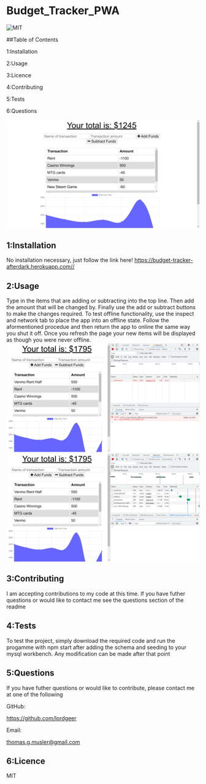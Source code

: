 # Budget_Tracker_PWA
![MIT](https://img.shields.io/badge/licence-MIT-Green)

##Table of Contents

  1:Installation

  2:Usage

  3:Licence

  4:Contributing

  5:Tests

  6:Questions

![Budger-Tracker](./public/images/Screenshot1.png)
## 1:Installation
No installation necessary, just follow the link here! 
https://budget-tracker-afterdark.herokuapp.com//

## 2:Usage
Type in the items that are adding or subtracting into the top line. Then add the amount that will be changed by. Finally use the add or subtract buttons to make the changes required. To test offline functionality, use the inspect and network tab to place the app into an offline state. Follow the aformentioned procedue and then return the app to online the same way you shut it off. Once you refresh the page your new items will be displayed as though you were never offline.
![Budget-Tracker-Offline](./public/images/Screenshot2.png)
![Budget-Tracker-OnlineCombo](./public/images/Screenshot3.png)

## 3:Contributing
I am accepting contributions to my code at this time. If you have futher questions or 
would like to contact me see the questions section of the readme

## 4:Tests
To test the project, simply download the required code and run the progamme with npm start after adding the schema and seeding to your mysql workbench. Any modification can be made after that point

## 5:Questions
If you have futher questions or would like to contribute, please contact me at one of the following

GitHub:

https://github.com/lordgeer 

Email:

thomas.g.musler@gmail.com 



## 6:Licence
MIT
